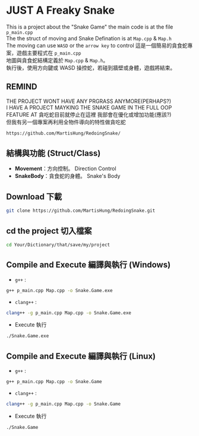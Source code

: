 # JUST A Freaky Snake
This is a project about the "Snake Game" the main code is at the file `p_main.cpp`   
The the struct of moving and Snake Defination is at `Map.cpp` & `Map.h`  
The moving can use `WASD` or the `arrow key` to control
這是一個簡易的貪食蛇專案，遊戲主要程式在 `p_main.cpp`  
地圖與貪食蛇結構定義於 `Map.cpp` & `Map.h`。  
執行後，使用方向鍵或 WASD 操控蛇，若碰到牆壁或身體，遊戲將結束。

## REMIND
THE PROJECT WONT HAVE ANY PRGRASS ANYMORE(PERHAPS?)  
I HAVE A PROJECT MAYKING THE SNAKE GAME IN THE FULL OOP FEATURE AT
貪吃蛇目前就停止在這裡 我部會在優化或增加功能(應該?)  
但我有另一個專案再利用全物件導向的特性做貪吃蛇
```sh
https://github.com/MartisHung/RedoingSnake/
```

## 結構與功能 (Struct/Class)
- **Movement**：方向控制。 Direction Control
- **SnakeBody**：貪食蛇的身體。 Snake's Body

## Download 下載
```sh
git clone https://github.com/MartisHung/RedoingSnake.git
```
## cd the project 切入檔案
```sh
cd Your/Dictionary/that/save/my/project
```
## Compile and Execute 編譯與執行 (Windows)
- `g++` :
```sh
g++ p_main.cpp Map.cpp -o Snake.Game.exe
```  
- `clang++` :
```sh
clang++ -g p_main.cpp Map.cpp -o Snake.Game.exe
```  
- Execute 執行
```sh
./Snake.Game.exe
```
## Compile and Execute 編譯與執行 (Linux)
- `g++` :
```sh
g++ p_main.cpp Map.cpp -o Snake.Game
```  
- `clang++` :
```sh
clang++ -g p_main.cpp Map.cpp -o Snake.Game
```  
- Execute 執行
```sh
./Snake.Game
```